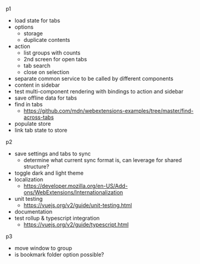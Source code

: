 p1
- load state for tabs
- options
  - storage
  - duplicate contents
- action
  - list groups with counts
  - 2nd screen for open tabs
  - tab search
  - close on selection
- separate common service to be called by different components
- content in sidebar
- test multi-component rendering with bindings to action and sidebar
- save offline data for tabs
- find in tabs
  - https://github.com/mdn/webextensions-examples/tree/master/find-across-tabs
- populate store
- link tab state to store

p2
- save settings and tabs to sync
  - determine what current sync format is, can leverage for shared structure?
- toggle dark and light theme
- localization
  - https://developer.mozilla.org/en-US/Add-ons/WebExtensions/Internationalization
- unit testing
  - https://vuejs.org/v2/guide/unit-testing.html
- documentation
- test rollup & typescript integration
  - https://vuejs.org/v2/guide/typescript.html

p3
- move window to group
- is bookmark folder option possible?
